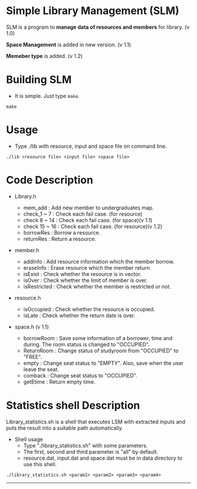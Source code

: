 # Simple Library Management (SLM)

SLM is a program to **manage data of resources and members** for library. (v 1.0)

**Space Management** is added in new version. (v 1.1)

**Memeber type** is added. (v 1.2)


# Building SLM

* It is simple. Just type `make`.

```
make
```
# Usage

* Type ./lib with resource, input and space file on command line.

```
./lib <resource file> <input file> <space file>
```
# Code Description

* Library.h
	* mem_add		: Add new member to undergraduates map.
	* check_1 ~ 7	: Check each fail case. (for resource)
	* check 8 ~ 14	: Check each fail case. (for space)(v 1.1)
	* check 15 ~ 16	: Check each fail case. (for resource)(v 1.2)
	* borrowRes		: Borrow a resource.
	* returnRes		: Return a resource.

* member.h
	* addInfo		: Add resource information which the member borrow.
	* eraseInfo		: Erase resource which the member return.
	* isExist		: Check whether the resource is in vector.
	* isOver		: Check whether the limit of member is over.
	* isRestricted	: Check whether the member is restricted or not.

* resource.h
	* isOccupied	: Check whether the resource is occupied.
	* isLate		: Check whether the return date is over.

* space.h (v 1.1)
	* borrowRoom	: Save some information of a borrower, time and during. The room status is changed to "OCCUPIED".
	* ReturnRoom	: Change status of studyroom from "OCCUPIED" to "FREE".
	* empty			: Change seat status to "EMPTY". Also, save when the user leave the seat.
	* comback		: Change seat status to "OCCUPIED".
	* getEtime		: Return empty time.
# Statistics shell Description

Library_statistics.sh is a shell that executes LSM with extracted inputs and puts the result into a suitable path automatically.

* Shell usage
	* Type "./library_statistics.sh" with some parameters.
	* The first, second and third parameter is "all" by default.
	* resource.dat, input.dat and space.dat must be in data directory to use this shell.
```
./library_statistics.sh <param1> <param2> <param3> <param4>
```
---------------
